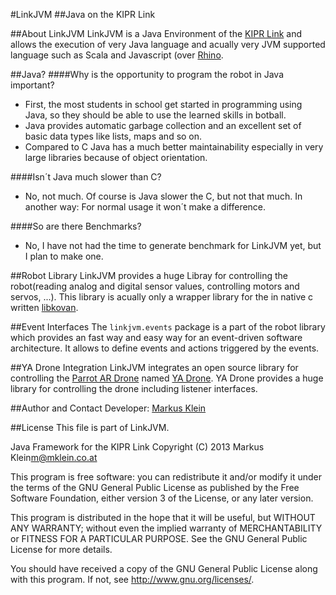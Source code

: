 #LinkJVM 
##Java on the KIPR Link

##About LinkJVM
LinkJVM is a Java Environment of the [KIPR Link](http://www.kipr.org/products/link/) and allows the execution of very Java language and acually very JVM supported language such as Scala and Javascript (over [Rhino](https://developer.mozilla.org/en/docs/Rhino).

##Java?
####Why is the opportunity to program the robot in Java important?
+ First, the most students in school get started in programming using Java, so they should be able to use the learned skills in botball.
+ Java provides automatic garbage collection and an excellent set of basic data types like lists, maps and so on.
+ Compared to C Java has a much better maintainability especially in very large libraries because of object orientation.

####Isn´t Java much slower than C?
+ No, not much. Of course is Java slower the C, but not that much. In another way: For normal usage it won´t make a difference.

####So are there Benchmarks?
+ No, I have not had the time to generate benchmark for LinkJVM yet, but I plan to make one.

##Robot Library
LinkJVM provides a huge Libray for controlling the robot(reading analog and digital sensor values, controlling motors and servos, ...). This library is acually only a wrapper library for the in native c written [libkovan](https://github.com/kipr/libkovan).

##Event Interfaces
The `linkjvm.events` package is a part of the robot library which provides an fast way and easy way for an event-driven software architecture. It allows to define events and actions triggered by the events.

##YA Drone Integration 
LinkJVM integrates an open source library for controlling the [Parrot AR Drone](http://ardrone2.parrot.com/) named [YA Drone](https://github.com/MahatmaX/YADrone). YA Drone provides a huge library for controlling the drone including listener interfaces.

##Author and Contact
Developer: [Markus Klein](https://mklein.co.at)

##License 
This file is part of LinkJVM.

Java Framework for the KIPR Link
Copyright (C) 2013 Markus Klein<m@mklein.co.at>

This program is free software: you can redistribute it and/or modify
it under the terms of the GNU General Public License as published by
the Free Software Foundation, either version 3 of the License, or
any later version.
 
This program is distributed in the hope that it will be useful,
but WITHOUT ANY WARRANTY; without even the implied warranty of
MERCHANTABILITY or FITNESS FOR A PARTICULAR PURPOSE. See the
GNU General Public License for more details.

You should have received a copy of the GNU General Public License
along with this program. If not, see <http://www.gnu.org/licenses/>.
